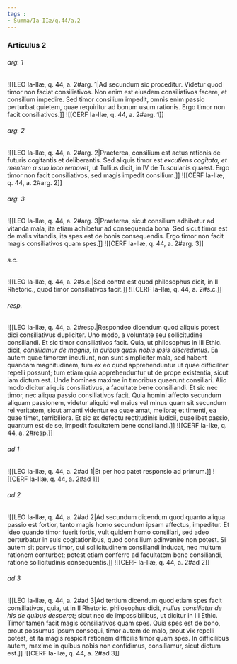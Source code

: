 ```yaml
---
tags : 
- Summa/Ia-IIæ/q.44/a.2
---
```


### Articulus 2

###### arg. 1
![[LEO Ia-IIæ, q. 44, a. 2#arg. 1|Ad secundum sic proceditur. Videtur quod timor non faciat consiliativos. Non enim est eiusdem consiliativos facere, et consilium impedire. Sed timor consilium impedit, omnis enim passio perturbat quietem, quae requiritur ad bonum usum rationis. Ergo timor non facit consiliativos.]]
![[CERF Ia-IIæ, q. 44, a. 2#arg. 1]]

###### arg. 2
![[LEO Ia-IIæ, q. 44, a. 2#arg. 2|Praeterea, consilium est actus rationis de futuris cogitantis et deliberantis. Sed aliquis timor est *excutiens cogitata, et mentem a suo loco removet*, ut Tullius dicit, in IV de Tusculanis quaest. Ergo timor non facit consiliativos, sed magis impedit consilium.]]
![[CERF Ia-IIæ, q. 44, a. 2#arg. 2]]

###### arg. 3
![[LEO Ia-IIæ, q. 44, a. 2#arg. 3|Praeterea, sicut consilium adhibetur ad vitanda mala, ita etiam adhibetur ad consequenda bona. Sed sicut timor est de malis vitandis, ita spes est de bonis consequendis. Ergo timor non facit magis consiliativos quam spes.]]
![[CERF Ia-IIæ, q. 44, a. 2#arg. 3]]

###### s.c.
![[LEO Ia-IIæ, q. 44, a. 2#s.c.|Sed contra est quod philosophus dicit, in II Rhetoric., quod timor consiliativos facit.]]
![[CERF Ia-IIæ, q. 44, a. 2#s.c.]]

###### resp.
![[LEO Ia-IIæ, q. 44, a. 2#resp.|Respondeo dicendum quod aliquis potest dici consiliativus dupliciter. Uno modo, a voluntate seu sollicitudine consiliandi. Et sic timor consiliativos facit. Quia, ut philosophus in III Ethic. dicit, *consiliamur de magnis, in quibus quasi nobis ipsis discredimus*. Ea autem quae timorem incutiunt, non sunt simpliciter mala, sed habent quandam magnitudinem, tum ex eo quod apprehenduntur ut quae difficiliter repelli possunt; tum etiam quia apprehenduntur ut de prope existentia, sicut iam dictum est. Unde homines maxime in timoribus quaerunt consiliari. Alio modo dicitur aliquis consiliativus, a facultate bene consiliandi. Et sic nec timor, nec aliqua passio consiliativos facit. Quia homini affecto secundum aliquam passionem, videtur aliquid vel maius vel minus quam sit secundum rei veritatem, sicut amanti videntur ea quae amat, meliora; et timenti, ea quae timet, terribiliora. Et sic ex defectu rectitudinis iudicii, quaelibet passio, quantum est de se, impedit facultatem bene consiliandi.]]
![[CERF Ia-IIæ, q. 44, a. 2#resp.]]

###### ad 1
![[LEO Ia-IIæ, q. 44, a. 2#ad 1|Et per hoc patet responsio ad primum.]]
![[CERF Ia-IIæ, q. 44, a. 2#ad 1]]

###### ad 2
![[LEO Ia-IIæ, q. 44, a. 2#ad 2|Ad secundum dicendum quod quanto aliqua passio est fortior, tanto magis homo secundum ipsam affectus, impeditur. Et ideo quando timor fuerit fortis, vult quidem homo consiliari, sed adeo perturbatur in suis cogitationibus, quod consilium adinvenire non potest. Si autem sit parvus timor, qui sollicitudinem consiliandi inducat, nec multum rationem conturbet; potest etiam conferre ad facultatem bene consiliandi, ratione sollicitudinis consequentis.]]
![[CERF Ia-IIæ, q. 44, a. 2#ad 2]]

###### ad 3
![[LEO Ia-IIæ, q. 44, a. 2#ad 3|Ad tertium dicendum quod etiam spes facit consiliativos, quia, ut in II Rhetoric. philosophus dicit, *nullus consiliatur de his de quibus desperat*; sicut nec de impossibilibus, ut dicitur in III Ethic. Timor tamen facit magis consiliativos quam spes. Quia spes est de bono, prout possumus ipsum consequi, timor autem de malo, prout vix repelli potest, et ita magis respicit rationem difficilis timor quam spes. In difficilibus autem, maxime in quibus nobis non confidimus, consiliamur, sicut dictum est.]]
![[CERF Ia-IIæ, q. 44, a. 2#ad 3]]

